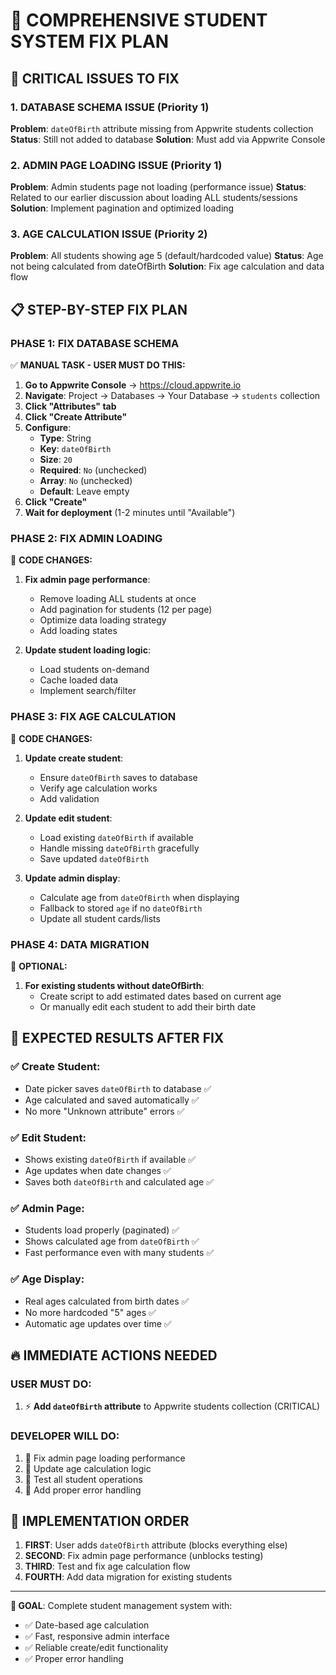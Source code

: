 # 🔧 COMPREHENSIVE STUDENT SYSTEM FIX PLAN

## 🚨 **CRITICAL ISSUES TO FIX**

### 1. **DATABASE SCHEMA ISSUE** (Priority 1)
**Problem**: `dateOfBirth` attribute missing from Appwrite students collection
**Status**: Still not added to database
**Solution**: Must add via Appwrite Console

### 2. **ADMIN PAGE LOADING ISSUE** (Priority 1)  
**Problem**: Admin students page not loading (performance issue)
**Status**: Related to our earlier discussion about loading ALL students/sessions
**Solution**: Implement pagination and optimized loading

### 3. **AGE CALCULATION ISSUE** (Priority 2)
**Problem**: All students showing age 5 (default/hardcoded value)
**Status**: Age not being calculated from dateOfBirth
**Solution**: Fix age calculation and data flow

## 📋 **STEP-BY-STEP FIX PLAN**

### **PHASE 1: FIX DATABASE SCHEMA** 
✅ **MANUAL TASK - USER MUST DO THIS:**

1. **Go to Appwrite Console** → https://cloud.appwrite.io
2. **Navigate**: Project → Databases → Your Database → `students` collection  
3. **Click "Attributes" tab**
4. **Click "Create Attribute"**
5. **Configure**:
   - **Type**: String
   - **Key**: `dateOfBirth`
   - **Size**: `20`
   - **Required**: `No` (unchecked)
   - **Array**: `No` (unchecked) 
   - **Default**: Leave empty
6. **Click "Create"**
7. **Wait for deployment** (1-2 minutes until "Available")

### **PHASE 2: FIX ADMIN LOADING**
🔧 **CODE CHANGES:**

1. **Fix admin page performance**:
   - Remove loading ALL students at once
   - Add pagination for students (12 per page)
   - Optimize data loading strategy
   - Add loading states

2. **Update student loading logic**:
   - Load students on-demand
   - Cache loaded data
   - Implement search/filter

### **PHASE 3: FIX AGE CALCULATION**
🔧 **CODE CHANGES:**

1. **Update create student**:
   - Ensure `dateOfBirth` saves to database
   - Verify age calculation works
   - Add validation

2. **Update edit student**:
   - Load existing `dateOfBirth` if available
   - Handle missing `dateOfBirth` gracefully
   - Save updated `dateOfBirth`

3. **Update admin display**:
   - Calculate age from `dateOfBirth` when displaying
   - Fallback to stored `age` if no `dateOfBirth`
   - Update all student cards/lists

### **PHASE 4: DATA MIGRATION**
🔧 **OPTIONAL:**

1. **For existing students without dateOfBirth**:
   - Create script to add estimated dates based on current age
   - Or manually edit each student to add their birth date

## 🎯 **EXPECTED RESULTS AFTER FIX**

### ✅ **Create Student:**
- Date picker saves `dateOfBirth` to database ✅
- Age calculated and saved automatically ✅
- No more "Unknown attribute" errors ✅

### ✅ **Edit Student:**
- Shows existing `dateOfBirth` if available ✅
- Age updates when date changes ✅
- Saves both `dateOfBirth` and calculated age ✅

### ✅ **Admin Page:**
- Students load properly (paginated) ✅
- Shows calculated age from `dateOfBirth` ✅
- Fast performance even with many students ✅

### ✅ **Age Display:**
- Real ages calculated from birth dates ✅
- No more hardcoded "5" ages ✅
- Automatic age updates over time ✅

## 🔥 **IMMEDIATE ACTIONS NEEDED**

### **USER MUST DO:**
1. ⚡ **Add `dateOfBirth` attribute** to Appwrite students collection (CRITICAL)

### **DEVELOPER WILL DO:**
1. 🔧 Fix admin page loading performance
2. 🔧 Update age calculation logic  
3. 🔧 Test all student operations
4. 🔧 Add proper error handling

## 🚀 **IMPLEMENTATION ORDER**

1. **FIRST**: User adds `dateOfBirth` attribute (blocks everything else)
2. **SECOND**: Fix admin page performance (unblocks testing)
3. **THIRD**: Test and fix age calculation flow
4. **FOURTH**: Add data migration for existing students

---

**🎯 GOAL**: Complete student management system with:
- ✅ Date-based age calculation
- ✅ Fast, responsive admin interface  
- ✅ Reliable create/edit functionality
- ✅ Proper error handling
